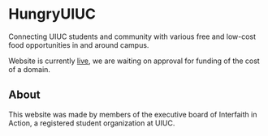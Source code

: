 # HungryUIUC

Connecting UIUC students and community with various free and low-cost food opportunities in and around campus.

Website is currently [live](https://hungry-uiuc.vercel.app/), we are waiting on approval for funding of the cost of a domain.

## About

This website was made by members of the executive board of Interfaith in Action, a registered student organization at UIUC.


